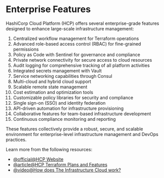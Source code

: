 # Enterprise Features

HashiCorp Cloud Platform (HCP) offers several enterprise-grade features designed to enhance large-scale infrastructure management:

1. Centralized workflow management for Terraform operations
2. Advanced role-based access control (RBAC) for fine-grained permissions
3. Policy as Code with Sentinel for governance and compliance
4. Private network connectivity for secure access to cloud resources
5. Audit logging for comprehensive tracking of all platform activities
6. Integrated secrets management with Vault
7. Service networking capabilities through Consul
8. Multi-cloud and hybrid cloud support
9. Scalable remote state management
10. Cost estimation and optimization tools
11. Customizable policy libraries for security and compliance
12. Single sign-on (SSO) and identity federation
13. API-driven automation for infrastructure provisioning
14. Collaborative features for team-based infrastructure development
15. Continuous compliance monitoring and reporting

These features collectively provide a robust, secure, and scalable environment for enterprise-level infrastructure management and DevOps practices.

Learn more from the following resources:

- [@official@HCP Website](https://www.hashicorp.com/cloud)
- [@article@HCP Terraform Plans and Features](https://developer.hashicorp.com/terraform/cloud-docs/overview)
- [@video@How does The Infrastructure Cloud work?](https://www.youtube.com/watch?v=zWWGsJrWj5E)
